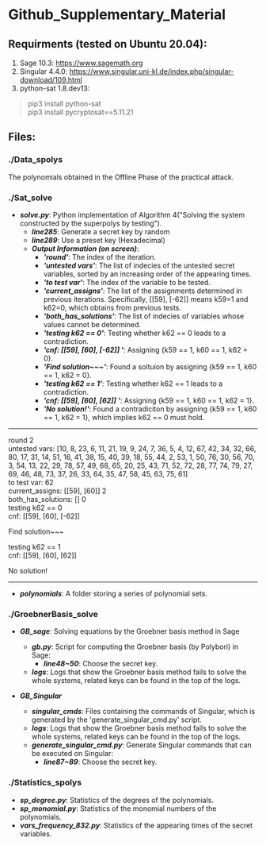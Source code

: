 # Github_Supplementary_Material

## Requirments (tested on Ubuntu 20.04):
1. Sage 10.3: https://www.sagemath.org
2. Singular 4.4.0: https://www.singular.uni-kl.de/index.php/singular-download/109.html
3. python-sat 1.8.dev13:
>pip3 install python-sat \
pip3 install pycryptosat==5.11.21



## Files:

### ./Data_spolys
The polynomials obtained in the Offline Phase of the practical attack.

### ./Sat_solve

+ ***solve.py***: Python implementation of Algorithm 4("Solving the system constructed by the superpolys by testing").
    + ***line285***: Generate a secret key by random
    + ***line289***: Use a preset key (Hexadecimal)
    + ***Output Information (on screen)***:
        + ***'round'***: The index of the iteration.
        + ***'untested vars'***: The list of indecies of the untested secret variables, sorted by an increasing order of the appearing times.
        + ***'to test var'***: The index of the variable to be tested.
        + ***'current_assigns'***: The list of the assignments determined in previous iterations. Specifically, [[59], [-62]] means k59=1 and k62=0, which obtains from previous tests.
        + ***'both_has_solutions'***: The list of indecies of variables whose values cannot be determined.
        + ***'testing k62 == 0'***: Testing whether k62 == 0 leads to a contradiction.
        + ***'cnf:  [[59], [60], [-62]] '***: Assigning {k59 == 1, k60 == 1, k62 = 0}.
        + ***'Find solution~~~'***: Found a soltuion by assigning {k59 == 1, k60 == 1, k62 = 0}.
        + ***'testing k62 == 1'***: Testing whether k62 == 1 leads to a contradiction.
        + ***'cnf:  [[59], [60], [62]] '***: Assigning {k59 == 1, k60 == 1, k62 = 1}.
        + ***'No solution!'***: Found a contradiciton by assigning {k59 == 1, k60 == 1, k62 = 1}, which implies k62 == 0 must hold.

---------------------------------------
round 2 \
untested vars:  [10, 8, 23, 6, 11, 21, 19, 9, 24, 7, 36, 5, 4, 12, 67, 42, 34, 32, 66, 80, 17, 31, 14, 51, 16, 41, 38, 15, 40, 39, 18, 55, 44, 2, 53, 1, 50, 76, 30, 56, 70, 3, 54, 13, 22, 29, 78, 57, 49, 68, 65, 20, 25, 43, 71, 52, 72, 28, 77, 74, 79, 27, 69, 46, 48, 73, 37, 26, 33, 64, 35, 47, 58, 45, 63, 75, 61] \
to test var: 62\
current_assigns:  [[59], [60]] 2 \
both_has_solutions:  [] 0\
testing k62 == 0\
cnf:  [[59], [60], [-62]] 

Find solution~~~

testing k62 == 1\
cnf:  [[59], [60], [62]]

No solution!

------------------------------

+ ***polynomials***:  A folder storing a series of polynomial sets.

### ./GroebnerBasis_solve

+ ***GB_sage***: Solving equations by the Groebner basis method in Sage
    + ***gb.py***: Script for computing the Groebner basis (by Polybori) in Sage:
        + ***line48~50***: Choose the secret key.
    + ***logs***: Logs that show the Groebner basis method fails to solve the whole systems, related keys can be found in the top of the logs.

+ ***GB_Singular***
    + ***singular_cmds***: Files containing the commands of Singular, which is generated by the 'generate_singular_cmd.py' script.
    + ***logs***: Logs that show the Groebner basis method fails to solve the whole systems, related keys can be found in the top of the logs.
    + ***generate_singular_cmd.py***: Generate Singular commands that can be executed on Singular:
        + ***line87~89***: Choose the secret key.

### ./Statistics_spolys

+ ***sp_degree.py***: Statistics of the degrees of the polynomials.
+ ***sp_monomial.py***: Statistics of the monomial numbers of the polynomials.
+ ***vars_frequency_832.py***: Statistics of the appearing times of the secret variables.

